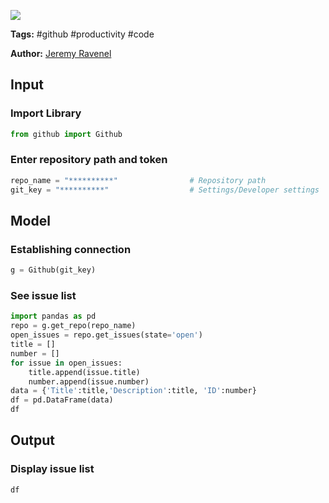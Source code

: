 <a href="https://app.naas.ai/user-redirect/naas/downloader?url=https://raw.githubusercontent.com/jupyter-naas/awesome-notebooks/master/Github/Github_Read_issue.ipynb" target="_parent"><img src="https://naasai-public.s3.eu-west-3.amazonaws.com/open_in_naas.svg"/></a>

**Tags:** #github #productivity #code

**Author:** [Jeremy Ravenel](https://www.linkedin.com/in/ACoAAAJHE7sB5OxuKHuzguZ9L6lfDHqw--cdnJg/)

## Input

### Import Library


```python
from github import Github
```

### Enter repository path and token


```python
repo_name = "**********"                # Repository path
git_key = "**********"                  # Settings/Developer settings
```

## Model

### Establishing connection


```python
g = Github(git_key)   
```

### See issue list


```python
import pandas as pd
repo = g.get_repo(repo_name)
open_issues = repo.get_issues(state='open')
title = []
number = []
for issue in open_issues:
    title.append(issue.title)
    number.append(issue.number)
data = {'Title':title,'Description':title, 'ID':number} 
df = pd.DataFrame(data)
df
```

## Output

### Display issue list


```python
df
```
